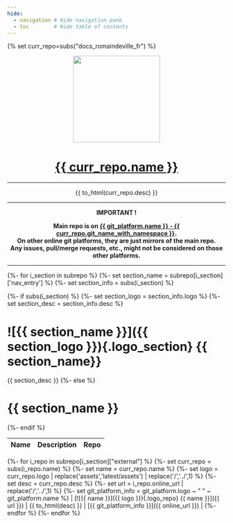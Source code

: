 ```yaml
---
hide:
  - navigation # Hide navigation pane
  - toc        # Hide table of contents
---
```


{% set curr_repo=subs("docs_romaindeville_fr") %}

<!-- BEGIN MKDOCS TEMPLATE -->
<!--
WARNING, DO NOT UPDATE CONTENT BETWEEN MKDOCS TEMPLATE TAG !
Modified content will be overwritten when updating
-->

<div align="center">

  <!-- Project Title -->
  <a href="{{ git_platform.url }}{{ curr_repo.repo_path_with_namespace }}">
    <img src="{{ curr_repo.logo }}" width="200px">
    <h1>{{ curr_repo.name }}</h1>
  </a>

<hr>

{{ to_html(curr_repo.desc) }}

<hr>

  <b>
IMPORTANT !<br>

Main repo is on
<a href="{{ git_platform.url }}{{ curr_repo.git_slug_with_namespace }}">
  {{ git_platform.name }} - {{ curr_repo.git_name_with_namespace }}</a>.<br>
On other online git platforms, they are just mirrors of the main repo.<br>
Any issues, pull/merge requests, etc., might not be considered on those other
platforms.
  </b>

</div>

--------------------------------------------------------------------------------

<!-- END MKDOCS TEMPLATE -->

{%- for i_section in subrepo %}
{%-   set section_name = subrepo[i_section]['nav_entry'] %}
{%-   set section_info = subs(i_section) %}

{%-   if subs(i_section) %}
{%-     set section_logo = section_info.logo %}
{%-     set section_desc = section_info.desc %}
# ![{{ section_name }}]({{ section_logo }}){.logo_section} {{ section_name}}

{{ section_desc }}
{%-   else %}
# {{ section_name }}
{%-   endif %}

| Name | Description | Repo |
|-----| ----| ----|
{%-   for i_repo in subrepo[i_section]["external"] %}
{%-     set curr_repo = subs(i_repo.name) %}
{%-     set name = curr_repo.name %}
{%-     set logo = curr_repo.logo | replace('assets','latest/assets') | replace('/','../',1) %}
{%-     set desc = curr_repo.desc %}
{%-     set url = i_repo.online_url | replace('/','../',1) %}
{%-     set git_platform_info = git_platform.logo ~ " " ~ git_platform.name  %}
| [![{{ name }}]({{ logo }}){.logo_repo} {{ name }}]({{ url }}) | {{ to_html(desc) }} | [{{ git_platform_info }}]({{ online_url }}) |
{%-   endfor %}
{%- endfor %}


